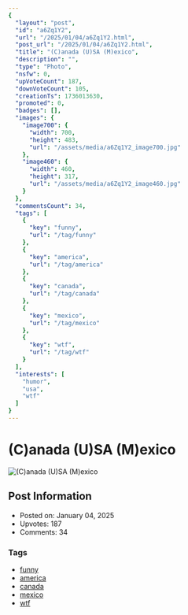 ```yaml
---
{
  "layout": "post",
  "id": "a6Zq1Y2",
  "url": "/2025/01/04/a6Zq1Y2.html",
  "post_url": "/2025/01/04/a6Zq1Y2.html",
  "title": "(C)anada (U)SA (M)exico",
  "description": "",
  "type": "Photo",
  "nsfw": 0,
  "upVoteCount": 187,
  "downVoteCount": 105,
  "creationTs": 1736013630,
  "promoted": 0,
  "badges": [],
  "images": {
    "image700": {
      "width": 700,
      "height": 483,
      "url": "/assets/media/a6Zq1Y2_image700.jpg"
    },
    "image460": {
      "width": 460,
      "height": 317,
      "url": "/assets/media/a6Zq1Y2_image460.jpg"
    }
  },
  "commentsCount": 34,
  "tags": [
    {
      "key": "funny",
      "url": "/tag/funny"
    },
    {
      "key": "america",
      "url": "/tag/america"
    },
    {
      "key": "canada",
      "url": "/tag/canada"
    },
    {
      "key": "mexico",
      "url": "/tag/mexico"
    },
    {
      "key": "wtf",
      "url": "/tag/wtf"
    }
  ],
  "interests": [
    "humor",
    "usa",
    "wtf"
  ]
}
---
```


# (C)anada (U)SA (M)exico

![(C)anada (U)SA (M)exico](/assets/media/a6Zq1Y2_image700.jpg)

## Post Information

- Posted on: January 04, 2025
- Upvotes: 187
- Comments: 34

### Tags

- [funny](/tag/funny)
- [america](/tag/america)
- [canada](/tag/canada)
- [mexico](/tag/mexico)
- [wtf](/tag/wtf)
